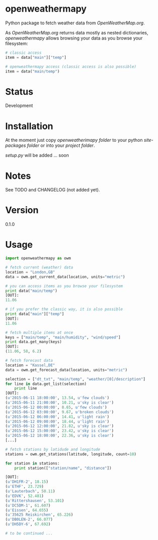 # openweathermapy
Python package to fetch weather data from *OpenWeatherMap.org*.

As *OpenWeatherMap.org* returns data mostly as nested dictionaries,
*openweathermapy* allows browsing your data as you browse your filesystem:
```Python
# classic access
item = data["main"]["temp"]

# openweathermapy access (classic access is also possible)
item = data("main/temp")
```

# Status
Development

# Installation
At the moment just copy *openweatherimapy folder* to your python *site-packages folder* or into your *project folder*.

*setup.py* will be added ... soon

# Notes

See TODO and CHANGELOG (not added yet).

# Version
0.1.0

# Usage
```Python
import openweathermapy as owm

# fetch current (weather) data
location = "London,GB"
data = owm.get_current_data(location, units="metric")

# you can access items as you browse your filesystem
print data("main/temp")
[OUT]:
11.06

# if you prefer the classic way, it is also possible
print data["main"]["temp"]
[OUT]:
11.06

# fetch multiple items at once
keys = ["main/temp", "main/humidity", "wind/speed"]
print data.get_many(keys)
[OUT]:
(11.06, 58, 6.2)

# fetch forecast data
location = "Kassel,DE"
data = owm.get_forecast_data(location, units="metric")

selection = ["dt_txt", "main/temp", "weather/[0]/description"]
for line in data.get_list(selection)
	print line
[OUT]:
(u'2015-06-11 18:00:00', 13.54, u'few clouds')
(u'2015-06-11 21:00:00', 10.21, u'sky is clear')
(u'2015-06-12 00:00:00', 8.65, u'few clouds')
(u'2015-06-12 03:00:00', 9.67, u'broken clouds')
(u'2015-06-12 06:00:00', 14.41, u'light rain')
(u'2015-06-12 09:00:00', 18.44, u'light rain')
(u'2015-06-12 12:00:00', 21.82, u'sky is clear')
(u'2015-06-12 15:00:00', 23.42, u'sky is clear')
(u'2015-06-12 18:00:00', 22.36, u'sky is clear')
[...]

# fetch stations by latidude and longitude
stations = owm.get_stations(latitude, longitude, count=10)

for station in stations:
	print station(["station/name", "distance"])

[OUT]:
(u'DH1FR-2', 18.15)
(u'ETHF', 23.729)
(u'Lauterbach', 50.11)
(u'EDVK', 52.481)
(u'Rittershausen', 53.101)
(u'DC5DM-1', 61.607)
(u'Eissen', 64.655)
(u'35625 Reiskirchen', 65.226)
(u'DB0LEN-2', 66.077)
(u'DH5DY-6', 67.692)

# to be continued ...
```
